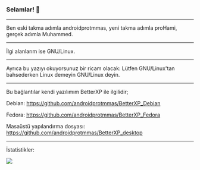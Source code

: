 ### Selamlar! 👋
____________________________________________________________________________________________________________________________________________________________________
Ben eski takma adımla androidprotmmas, yeni takma adımla proHami, gerçek adımla Muhammed.
____________________________________________________________________________________________________________________________________________________________________
İlgi alanlarım ise GNU/Linux.
____________________________________________________________________________________________________________________________________________________________________
Ayrıca bu yazıyı okuyorsunuz bir ricam olacak: Lütfen GNU/Linux'tan bahsederken Linux demeyin GNU/Linux deyin.
____________________________________________________________________________________________________________________________________________________________________
Bu bağlantılar kendi yazılımım BetterXP ile ilgilidir;

Debian:
       https://github.com/androidprotmmas/BetterXP_Debian
       
Fedora:
       https://github.com/androidprotmmas/BetterXP_Fedora
       
Masaüstü yapılandırma dosyası:
       https://github.com/androidprotmmas/BetterXP_desktop
____________________________________________________________________________________________________________________________________________________________________ 
İstatistikler:

<img src="https://github-readme-stats.vercel.app/api?username=androidprotmmas&&show_icons=true&title_color=ffffff&icon_color=bb2acf&text_color=008080&bg_color=163512">
